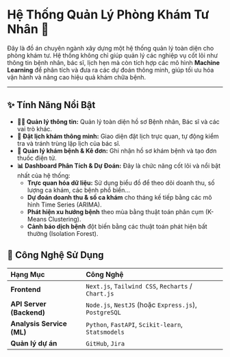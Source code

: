 #  Hệ Thống Quản Lý Phòng Khám Tư Nhân 🏥

Đây là đồ án chuyên ngành xây dựng một hệ thống quản lý toàn diện cho phòng khám tư. Hệ thống không chỉ giúp quản lý các nghiệp vụ cốt lõi như thông tin bệnh nhân, bác sĩ, lịch hẹn mà còn tích hợp các mô hình **Machine Learning** để phân tích và đưa ra các dự đoán thông minh, giúp tối ưu hóa vận hành và nâng cao hiệu quả khám chữa bệnh.

---

## ✨ Tính Năng Nổi Bật

* **👨‍⚕️ Quản lý thông tin:** Quản lý toàn diện hồ sơ Bệnh nhân, Bác sĩ và các vai trò khác.
* **📅 Đặt lịch khám thông minh:** Giao diện đặt lịch trực quan, tự động kiểm tra và tránh trùng lặp lịch của bác sĩ.
* **💊 Quản lý khám bệnh & Kê đơn:** Ghi nhận hồ sơ khám bệnh và tạo đơn thuốc điện tử.
* **📊 Dashboard Phân Tích & Dự Đoán:** Đây là chức năng cốt lõi và nổi bật nhất của hệ thống:
    * **Trực quan hóa dữ liệu:** Sử dụng biểu đồ để theo dõi doanh thu, số lượng ca khám, các bệnh phổ biến...
    * **Dự đoán doanh thu & số ca khám** cho tháng kế tiếp bằng các mô hình Time Series (ARIMA).
    * **Phát hiện xu hướng bệnh** theo mùa bằng thuật toán phân cụm (K-Means Clustering).
    * **Cảnh báo dịch bệnh** đột biến bằng các thuật toán phát hiện bất thường (Isolation Forest).


## 🚀 Công Nghệ Sử Dụng

| Hạng Mục | Công Nghệ |
| :--- | :--- |
| **Frontend** | `Next.js`, `Tailwind CSS`, `Recharts` / `Chart.js` |
| **API Server (Backend)** | `Node.js`, `NestJS` (hoặc `Express.js`), `PostgreSQL` |
| **Analysis Service (ML)** | `Python`, `FastAPI`, `Scikit-learn`, `Statsmodels` |
| **Quản lý dự án** | `GitHub`, `Jira` |

